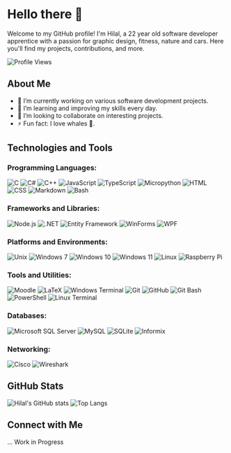 # Hello there 👋

Welcome to my GitHub profile! I'm Hilal, a 22 year old software developer apprentice with a passion for graphic design, fitness, nature and cars.
Here you'll find my projects, contributions, and more.

![Profile Views](https://komarev.com/ghpvc/?username=YourUsername&color=brightgreen)

## About Me

- 🔭 I’m currently working on various software development projects.
- 🌱 I’m learning and improving my skills every day.
- 👯 I’m looking to collaborate on interesting projects.
- ⚡ Fun fact: I love whales 🐋.

## Technologies and Tools

### Programming Languages:
![C](https://img.shields.io/badge/C-A8B9CC?style=for-the-badge&logo=c&logoColor=white)
![C#](https://img.shields.io/badge/C%23-239120?style=for-the-badge&logo=c-sharp&logoColor=white)
![C++](https://img.shields.io/badge/C%2B%2B-00599C?style=for-the-badge&logo=c%2B%2B&logoColor=white)
![JavaScript](https://img.shields.io/badge/JavaScript-323330?style=for-the-badge&logo=javascript&logoColor=F7DF1E)
![TypeScript](https://img.shields.io/badge/TypeScript-007ACC?style=for-the-badge&logo=typescript&logoColor=white)
![Micropython](https://img.shields.io/badge/MicroPython-2B2B2B?style=for-the-badge&logo=micropython&logoColor=white)
![HTML](https://img.shields.io/badge/HTML5-E34F26?style=for-the-badge&logo=html5&logoColor=white)
![CSS](https://img.shields.io/badge/CSS3-1572B6?style=for-the-badge&logo=css3&logoColor=white)
![Markdown](https://img.shields.io/badge/Markdown-000000?style=for-the-badge&logo=markdown&logoColor=white)
![Bash](https://img.shields.io/badge/GNU%20Bash-4EAA25?style=for-the-badge&logo=gnubash&logoColor=white)

### Frameworks and Libraries:
![Node.js](https://img.shields.io/badge/Node.js-339933?style=for-the-badge&logo=nodedotjs&logoColor=white)
![.NET](https://img.shields.io/badge/.NET-512BD4?style=for-the-badge&logo=dotnet&logoColor=white)
![Entity Framework](https://img.shields.io/badge/Entity%20Framework-512BD4?style=for-the-badge&logo=dotnet&logoColor=white)
![WinForms](https://img.shields.io/badge/WinForms-178600?style=for-the-badge&logo=windows&logoColor=white)
![WPF](https://img.shields.io/badge/WPF-178600?style=for-the-badge&logo=windows&logoColor=white)

### Platforms and Environments:
![Unix](https://img.shields.io/badge/Unix-000000?style=for-the-badge&logo=unix&logoColor=white)
![Windows 7](https://img.shields.io/badge/Windows%207-0078D6?style=for-the-badge&logo=windows&logoColor=white)
![Windows 10](https://img.shields.io/badge/Windows%2010-0078D6?style=for-the-badge&logo=windows&logoColor=white)
![Windows 11](https://img.shields.io/badge/Windows%2011-0078D6?style=for-the-badge&logo=windows&logoColor=white)
![Linux](https://img.shields.io/badge/Linux-FCC624?style=for-the-badge&logo=linux&logoColor=black)
![Raspberry Pi](https://img.shields.io/badge/Raspberry%20Pi-A22846?style=for-the-badge&logo=raspberry-pi&logoColor=white)

### Tools and Utilities:
![Moodle](https://img.shields.io/badge/Moodle-ff8a00?style=for-the-badge&logo=moodle&logoColor=white)
![LaTeX](https://img.shields.io/badge/LaTeX-008080?style=for-the-badge&logo=latex&logoColor=white)
![Windows Terminal](https://img.shields.io/badge/Windows%20Terminal-4D4D4D?style=for-the-badge&logo=windowsterminal&logoColor=white)
![Git](https://img.shields.io/badge/Git-F05032?style=for-the-badge&logo=git&logoColor=white)
![GitHub](https://img.shields.io/badge/GitHub-181717?style=for-the-badge&logo=github&logoColor=white)
![Git Bash](https://img.shields.io/badge/Git%20Bash-4EAA25?style=for-the-badge&logo=git&logoColor=white)
![PowerShell](https://img.shields.io/badge/PowerShell-5391FE?style=for-the-badge&logo=powershell&logoColor=white)
![Linux Terminal](https://img.shields.io/badge/Linux%20Terminal-FCC624?style=for-the-badge&logo=linux&logoColor=black)

### Databases:
![Microsoft SQL Server](https://img.shields.io/badge/SQL%20Server-CC2927?style=for-the-badge&logo=microsoftsqlserver&logoColor=white)
![MySQL](https://img.shields.io/badge/MySQL-4479A1?style=for-the-badge&logo=mysql&logoColor=white)
![SQLite](https://img.shields.io/badge/SQLite-003B57?style=for-the-badge&logo=sqlite&logoColor=white)
![Informix](https://img.shields.io/badge/Informix-20232A?style=for-the-badge&logo=ibm&logoColor=white)

### Networking:
![Cisco](https://img.shields.io/badge/Cisco-1BA0D7?style=for-the-badge&logo=cisco&logoColor=white)
![Wireshark](https://img.shields.io/badge/Wireshark-1679A7?style=for-the-badge&logo=wireshark&logoColor=white)

## GitHub Stats

![Hilal's GitHub stats](https://github-readme-stats.vercel.app/api?username=e1even44&show_icons=true&theme=radical)
![Top Langs](https://github-readme-stats.vercel.app/api/top-langs/?username=e1even44&layout=compact&theme=radical)

## Connect with Me

... Work in Progress

